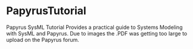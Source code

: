 # PapyrusTutorial
Papyrus SysML Tutorial
Provides a practical guide to Systems Modeling with SysML and Papyrus. Due to images the .PDF was getting too large to upload on the Papyrus forum.

